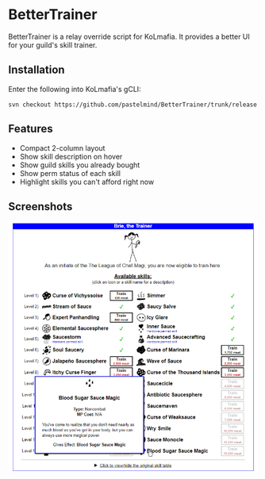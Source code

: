 # BetterTrainer

BetterTrainer is a relay override script for KoLmafia.
It provides a better UI for your guild's skill trainer.

## Installation

Enter the following into KoLmafia's gCLI:

```
svn checkout https://github.com/pastelmind/BetterTrainer/trunk/release
```

## Features

- Compact 2-column layout
- Show skill description on hover
- Show guild skills you already bought
- Show perm status of each skill
- Highlight skills you can't afford right now

## Screenshots

![BetterTrainer in action](images/bettertrainer-screenshot-1.png)
